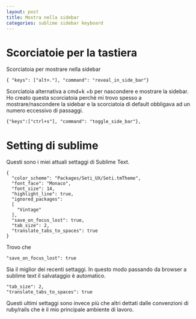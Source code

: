 ```yaml
---
layout: post
title: Mostra nella sidebar
categories: sublime sidebar keyboard
---
```


# Scorciatoie per la tastiera

Scorciatoia per mostrare  nella sidebar

    { "keys": ["alt+."], "command": "reveal_in_side_bar"}

Scorciatoia alternativa a cmd+k +b per nascondere e mostrare la sidebar.
Ho creato questa scorciatoia perchè mi trovo spesso a mostrare/nascondere la sidebar e la scorciatoia di default obbligava ad un numero eccessivo di passaggi.

    {"keys":["ctrl+s"], "command": "toggle_side_bar"}, 


# Setting di sublime

Questi sono i miei attuali settaggi di Sublime Text.

    {
      "color_scheme": "Packages/Seti_UX/Seti.tmTheme",
      "font_face": "Monaco",
      "font_size": 14,
      "highlight_line": true,
      "ignored_packages":
      [
        "Vintage"
      ],
      "save_on_focus_lost": true,
      "tab_size": 2,
      "translate_tabs_to_spaces": true
    }

Trovo che

    "save_on_focus_lost": true

Sia il miglior dei recenti settaggi. 
In questo modo passando da browser a sublime text il salvataggio è automatico.

    "tab_size": 2,
    "translate_tabs_to_spaces": true

Questi ultimi settaggi sono invece più che altri dettati dalle convenzioni di ruby/rails che è il mio principale ambiente di lavoro.

